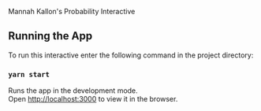 Mannah Kallon's Probability Interactive

## Running the App

To run this interactive enter the following command in the project directory:

### `yarn start`

Runs the app in the development mode.<br />
Open [http://localhost:3000](http://localhost:3000) to view it in the browser.



